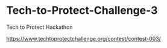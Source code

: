 # Tech-to-Protect-Challenge-3
Tech to Protect Hackathon

https://www.techtoprotectchallenge.org/contest/contest-003/
